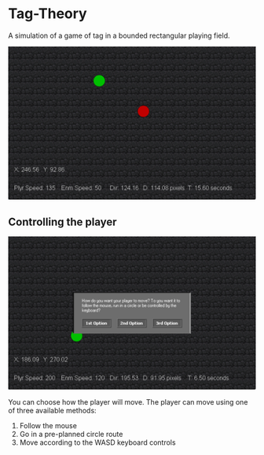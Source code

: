 # Tag-Theory

A simulation of a game of tag in a bounded rectangular playing field.

<img src="/img/mode2-1.png" alt="Example Simulation" width="625"/>

## Controlling the player

<img src="/img/mainmenu-1.png" alt="Main Menu" width="625"/>

You can choose how the player will move. The player can move using one of three available methods:
1. Follow the mouse
2. Go in a pre-planned circle route
3. Move according to the WASD keyboard controls
